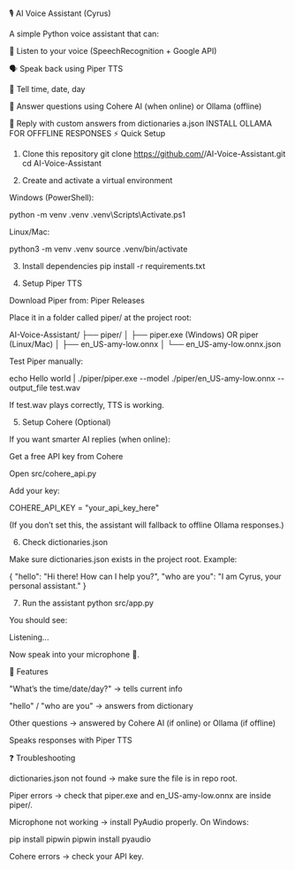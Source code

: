 
🎙️ AI Voice Assistant (Cyrus)

A simple Python voice assistant that can:

🎤 Listen to your voice (SpeechRecognition + Google API)

🗣️ Speak back using Piper TTS

📅 Tell time, date, day

🤖 Answer questions using Cohere AI (when online) or Ollama (offline)

📖 Reply with custom answers from dictionaries a.json
INSTALL OLLAMA FOR OFFFLINE RESPONSES
⚡ Quick Setup
1. Clone this repository
git clone https://github.com/<org-name>/AI-Voice-Assistant.git
cd AI-Voice-Assistant

2. Create and activate a virtual environment

Windows (PowerShell):

python -m venv .venv
.venv\Scripts\Activate.ps1



Linux/Mac:

python3 -m venv .venv
source .venv/bin/activate

3. Install dependencies
pip install -r requirements.txt

4. Setup Piper TTS

Download Piper from: Piper Releases

Place it in a folder called piper/ at the project root:

AI-Voice-Assistant/
├── piper/
│   ├── piper.exe            (Windows) OR piper (Linux/Mac)
│   ├── en_US-amy-low.onnx
│   └── en_US-amy-low.onnx.json


Test Piper manually:

echo Hello world | ./piper/piper.exe --model ./piper/en_US-amy-low.onnx --output_file test.wav


If test.wav plays correctly, TTS is working.


5. Setup Cohere (Optional)

If you want smarter AI replies (when online):

Get a free API key from Cohere

Open src/cohere_api.py

Add your key:

COHERE_API_KEY = "your_api_key_here"


(If you don’t set this, the assistant will fallback to offline Ollama responses.)

6. Check dictionaries.json

Make sure dictionaries.json exists in the project root. Example:


{
  "hello": "Hi there! How can I help you?",
  "who are you": "I am Cyrus, your personal assistant."
}

7. Run the assistant
python src/app.py


You should see:

Listening...


Now speak into your microphone 🎤.

🔎 Features

"What’s the time/date/day?" → tells current info

"hello" / "who are you" → answers from dictionary

Other questions → answered by Cohere AI (if online) or Ollama (if offline)

Speaks responses with Piper TTS

❓ Troubleshooting

dictionaries.json not found → make sure the file is in repo root.

Piper errors → check that piper.exe and en_US-amy-low.onnx are inside piper/.

Microphone not working → install PyAudio properly. On Windows:

pip install pipwin
pipwin install pyaudio


Cohere errors → check your API key.